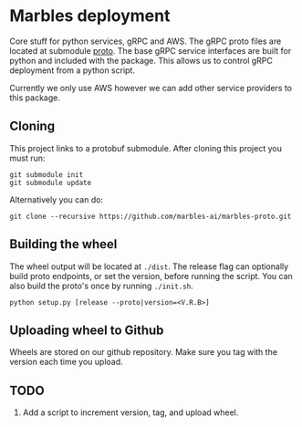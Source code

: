 # Marbles deployment

Core stuff for python services, gRPC and AWS. The gRPC proto files are located at submodule [proto](./proto). 
The base gRPC service interfaces are built for python and included with the package.  This allows us to control gRPC 
deployment from a python script.

Currently we only use AWS however we can add other service providers to this package.

## Cloning
This project links to a protobuf submodule. After cloning this project you must run:
```
git submodule init
git submodule update
```

Alternatively you can do:
```
git clone --recursive https://github.com/marbles-ai/marbles-proto.git
```

## Building the wheel
The wheel output will be located at `./dist`. The release flag can optionally build proto endpoints, or set the version,
before running the script. You can also build the proto's once by running `./init.sh`. 
```
python setup.py [release --proto|version=<V.R.B>]
```

## Uploading wheel to Github

Wheels are stored on our github repository. 
Make sure you tag with the version each time you upload.

## TODO
1. Add a script to increment version, tag, and upload wheel.

